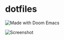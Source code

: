 # dotfiles

![Made with Doom Emacs](https://img.shields.io/github/tag/hlissner/doom-emacs.svg?style=flat-square&label=release&color=58839b)

![Screenshot](https://raw.githubusercontent.com/sei40kr/dotfiles/master/screenshots/main.png)
